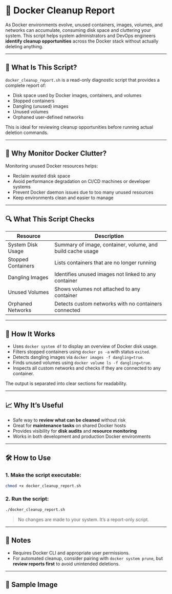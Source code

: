 # 🧹 Docker Cleanup Report

As Docker environments evolve, unused containers, images, volumes, and networks can accumulate, consuming disk space and cluttering your system. This script helps system administrators and DevOps engineers **identify cleanup opportunities** across the Docker stack without actually deleting anything.

---

## 📌 What Is This Script?

`docker_cleanup_report.sh` is a read-only diagnostic script that provides a complete report of:

- Disk space used by Docker images, containers, and volumes  
- Stopped containers  
- Dangling (unused) images  
- Unused volumes  
- Orphaned user-defined networks  

This is ideal for reviewing cleanup opportunities before running actual deletion commands.

---

## 🎯 Why Monitor Docker Clutter?

Monitoring unused Docker resources helps:

- Reclaim wasted disk space  
- Avoid performance degradation on CI/CD machines or developer systems  
- Prevent Docker daemon issues due to too many unused resources  
- Keep environments clean and easier to manage  

---

## 🔍 What This Script Checks

| Resource                | Description                                                             |
|------------------------|-------------------------------------------------------------------------|
| System Disk Usage      | Summary of image, container, volume, and build cache usage              |
| Stopped Containers     | Lists containers that are no longer running                             |
| Dangling Images        | Identifies unused images not linked to any container                    |
| Unused Volumes         | Shows volumes not attached to any container                             |
| Orphaned Networks      | Detects custom networks with no containers connected                    |

---

## 🧠 How It Works

- Uses `docker system df` to display an overview of Docker disk usage.  
- Filters stopped containers using `docker ps -a` with status `exited`.  
- Detects dangling images via `docker images -f dangling=true`.  
- Finds unused volumes using `docker volume ls -f dangling=true`.  
- Inspects all custom networks and checks if they are connected to any container.  

The output is separated into clear sections for readability.

---

## 📈 Why It’s Useful

- Safe way to **review what can be cleaned** without risk  
- Great for **maintenance tasks** on shared Docker hosts  
- Provides visibility for **disk audits** and **resource monitoring**  
- Works in both development and production Docker environments  

---

## 🛠️ How to Use

### 1. Make the script executable:

```bash
chmod +x docker_cleanup_report.sh
```

### 2. Run the script:

```bash
./docker_cleanup_report.sh
```

> No changes are made to your system. It’s a report-only script.

---

## 📄 Notes

- Requires Docker CLI and appropriate user permissions.  
- For automated cleanup, consider pairing with `docker system prune`, but **review reports first** to avoid unintended deletions.  

---

## 📸 Sample Image
